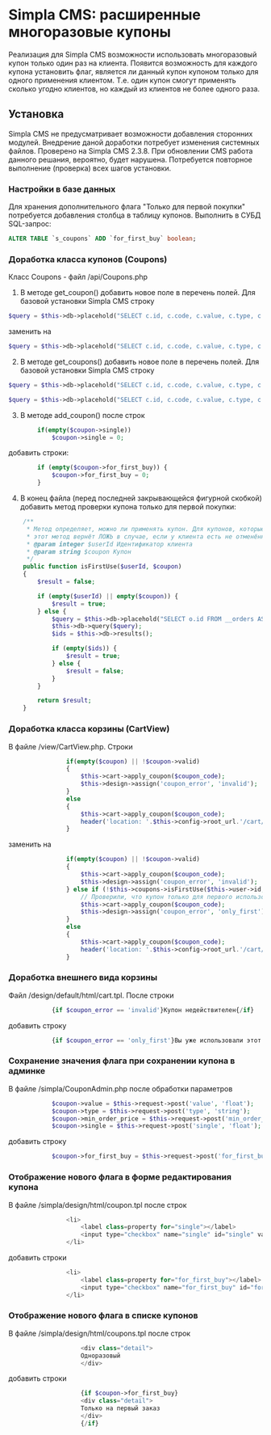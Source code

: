 # Simpla CMS: расширенные многоразовые купоны
Реализация для Simpla CMS возможности использовать многоразовый купон только один раз на клиента. Появится возможность для каждого купона установить флаг, является ли данный купон купоном только для одного применения клиентом. Т.е. один купон смогут применять сколько угодно клиентов, но каждый из клиентов не более одного раза.

## Установка

Simpla CMS не предусматривает возможности добавления сторонних модулей. Внедрение даной доработки потребует изменения системных файлов. Проверено на Simpla CMS 2.3.8. При обновлении CMS работа данного решания, вероятно, будет нарушена. Потребуется повторное выполнение (проверка) всех шагов установки.

### Настройки в базе данных

Для хранения дополнительного флага "Только для первой покупки" потребуется добавления столбца в таблицу купонов. Выполнить в СУБД SQL-запрос:
```sql
ALTER TABLE `s_coupons` ADD `for_first_buy` boolean;
```

### Доработка класса купонов (Coupons)

Класс Coupons - файл /api/Coupons.php
1. В методе get_coupon() добавить новое поле в перечень полей. Для базовой установки Simpla CMS строку
```php
$query = $this->db->placehold("SELECT c.id, c.code, c.value, c.type, c.expire, min_order_price, c.single, c.usages,
```

заменить на
```php
$query = $this->db->placehold("SELECT c.id, c.code, c.value, c.type, c.expire, min_order_price, c.single, c.usages, c.for_first_buy,
```

2. В методе get_coupons() добавить новое поле в перечень полей. Для базовой установки Simpla CMS строку
```php
$query = $this->db->placehold("SELECT c.id, c.code, c.value, c.type, c.expire, min_order_price, c.single, c.usages,
```
```php
$query = $this->db->placehold("SELECT c.id, c.code, c.value, c.type, c.expire, min_order_price, c.single, c.usages, c.for_first_buy,
```

3. В методе add_coupon() после строк
```php
		if(empty($coupon->single))
			$coupon->single = 0;
```
добавить строки:
```php
		if (empty($coupon->for_first_buy)) {
			$coupon->for_first_buy = 0;
		}
```

4. В конец файла (перед последней закрывающейся фигурной скобкой) добавить метод проверки купона только для первой покупки:
```php
    /**
     * Метод определяет, можно ли применять купон. Для купонов, которые только для однократного использования одним пользователем,
     * этот метод вернёт ЛОЖЬ в случае, если у клиента есть не отменённые заазы с аким купоном
     * @param integer $userId Идентификатор клиента
     * @param string $coupon Купон
     */
    public function isFirstUse($userId, $coupon)
    {
        $result = false;

        if (empty($userId) || empty($coupon)) {
            $result = true;
        } else {
            $query = $this->db->placehold("SELECT o.id FROM __orders AS o, __coupons AS c WHERE c.for_first_buy=1 AND c.code=? AND c.code=o.coupon_code AND o.user_id=? AND o.status<>3 LIMIT 1", $coupon, intval($userId));
            $this->db->query($query);
            $ids = $this->db->results();

            if (empty($ids)) {
                $result = true;
            } else {
                $result = false;
            }
        }

        return $result;
    }
```

### Доработка класса корзины (CartView)

В файле /view/CartView.php. Строки
```php
				if(empty($coupon) || !$coupon->valid)
				{
		    		$this->cart->apply_coupon($coupon_code);
					$this->design->assign('coupon_error', 'invalid');
				}
				else
				{
					$this->cart->apply_coupon($coupon_code);
					header('location: '.$this->config->root_url.'/cart/');
				}
```

заменить на
```php
				if(empty($coupon) || !$coupon->valid)
				{
		    		$this->cart->apply_coupon($coupon_code);
					$this->design->assign('coupon_error', 'invalid');
                } else if (!$this->coupons->isFirstUse($this->user->id, $coupon_code)) {
                    // Проверили, что купон только для первого использования: проверка не пройдена
                    $this->cart->apply_coupon($coupon_code);
                    $this->design->assign('coupon_error', 'only_first');
                }
				else
				{
					$this->cart->apply_coupon($coupon_code);
					header('location: '.$this->config->root_url.'/cart/');
				}
```

### Доработка внешнего вида корзины

Файл /design/default/html/cart.tpl. После строки
```php
			{if $coupon_error == 'invalid'}Купон недействителен{/if}
```
добавить строку
```php
			{if $coupon_error == 'only_first'}Вы уже использовали этот купон ранее{/if}
```

### Сохранение значения флага при сохранении купона в админке

В файле /simpla/CouponAdmin.php после обработки параметров
```php
			$coupon->value = $this->request->post('value', 'float');			
			$coupon->type = $this->request->post('type', 'string');
			$coupon->min_order_price = $this->request->post('min_order_price', 'float');
			$coupon->single = $this->request->post('single', 'float');
```
добавить строку
```php
			$coupon->for_first_buy = $this->request->post('for_first_buy', 'boolean');
```

### Отображение нового флага в форме редактирования купона

В файле /simpla/design/html/coupon.tpl после строк
```php
				<li>
					<label class=property for="single"></label>
					<input type="checkbox" name="single" id="single" value="1" {if $coupon->single==1}checked{/if}> <label for="single">одноразовый</label>					
				</li>
```
добавить строки
```php
				<li>
					<label class=property for="for_first_buy"></label>
					<input type="checkbox" name="for_first_buy" id="for_first_buy" value="1" {if $coupon->for_first_buy==1}checked{/if}> <label for="for_first_buy">только на первый заказ</label>
				</li>
```

### Отображение нового флага в списке купонов

В файле /simpla/design/html/coupons.tpl после строк
```php
	 				<div class="detail">
	 				Одноразовый
	 				</div>
```
добавить строки
```php
					{if $coupon->for_first_buy}
	 				<div class="detail">
	 				Только на первый заказ
	 				</div>
	 				{/if}
```
